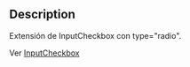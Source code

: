 ## Description
Extensión de InputCheckbox con type="radio".

Ver [InputCheckbox](/?selectedKind=avantrip%2FInputCheckbox)
